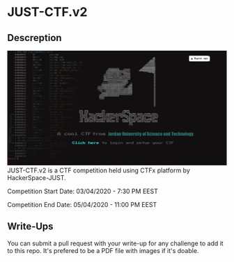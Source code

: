 # JUST-CTF.v2
## Descreption
<img src="/images/home_page.png">
JUST-CTF.v2 is a CTF competition held using CTFx platform by HackerSpace-JUST.

Competition Start Date: 03/04/2020 - 7:30 PM EEST

Competition End Date: 05/04/2020 - 11:00 PM EEST

## Write-Ups
You can submit a pull request with your write-up for any challenge to add it to this repo.
It's prefered to be a PDF file with images if it's doable.
